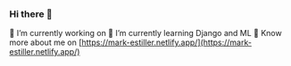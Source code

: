 ### Hi there 👋

🔭 I’m currently working on 
🌱 I’m currently learning Django and ML
💬 Know more about me on [https://mark-estiller.netlify.app/](https://mark-estiller.netlify.app/)

<!--
**markestiller/markestiller** is a ✨ _special_ ✨ repository because its `README.md` (this file) appears on your GitHub profile.

Here are some ideas to get you started:

- 🔭 I’m currently working on 
- 🌱 I’m currently learning Django and ML
- 💬 Know more about me on [https://mark-estiller.netlify.app/](https://mark-estiller.netlify.app/)
-->
